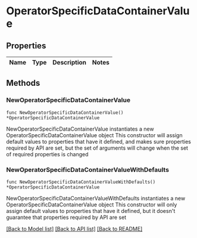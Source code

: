 # OperatorSpecificDataContainerValue

## Properties

Name | Type | Description | Notes
------------ | ------------- | ------------- | -------------

## Methods

### NewOperatorSpecificDataContainerValue

`func NewOperatorSpecificDataContainerValue() *OperatorSpecificDataContainerValue`

NewOperatorSpecificDataContainerValue instantiates a new OperatorSpecificDataContainerValue object
This constructor will assign default values to properties that have it defined,
and makes sure properties required by API are set, but the set of arguments
will change when the set of required properties is changed

### NewOperatorSpecificDataContainerValueWithDefaults

`func NewOperatorSpecificDataContainerValueWithDefaults() *OperatorSpecificDataContainerValue`

NewOperatorSpecificDataContainerValueWithDefaults instantiates a new OperatorSpecificDataContainerValue object
This constructor will only assign default values to properties that have it defined,
but it doesn't guarantee that properties required by API are set


[[Back to Model list]](../README.md#documentation-for-models) [[Back to API list]](../README.md#documentation-for-api-endpoints) [[Back to README]](../README.md)


